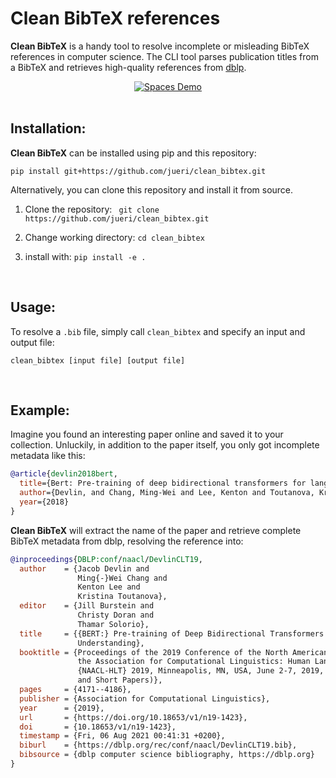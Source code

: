 # Clean BibTeX references
**Clean BibTeX** is a handy tool to resolve incomplete or misleading BibTeX references in computer science.
The CLI tool parses publication titles from a BibTeX and retrieves high-quality references from [dblp](https://dblp.uni-trier.de/).

<center><a href="https://huggingface.co/spaces/jueri/clean_bibtex"><img alt="Spaces Demo" src="https://img.shields.io/badge/%F0%9F%A4%97-Spaces%20Demo-yellow?style=for-the-badge"></a>
</center>
<br>

## Installation:
**Clean BibTeX** can be installed using pip and this repository:
```
pip install git+https://github.com/jueri/clean_bibtex.git
```

Alternatively, you can clone this repository and install it from source.
1. Clone the repository:
` git clone https://github.com/jueri/clean_bibtex.git`

2. Change working directory:
`cd clean_bibtex`

3. install with:
`pip install -e .`

<br>

## Usage:
To resolve a `.bib` file, simply call `clean_bibtex` and specify an input and output file:
```
clean_bibtex [input file] [output file]
```
<br>

## Example:
Imagine you found an interesting paper online and saved it to your collection. Unluckily, in addition to the paper itself, you only got incomplete metadata like this:
```BibTeX
@article{devlin2018bert,
  title={Bert: Pre-training of deep bidirectional transformers for language understanding},
  author={Devlin, and Chang, Ming-Wei and Lee, Kenton and Toutanova, Kristina},
  year={2018}
}
```

**Clean BibTeX** will extract the name of the paper and retrieve complete BibTeX metadata from dblp, resolving the reference into:

```BibTeX
@inproceedings{DBLP:conf/naacl/DevlinCLT19,
  author    = {Jacob Devlin and
               Ming{-}Wei Chang and
               Kenton Lee and
               Kristina Toutanova},
  editor    = {Jill Burstein and
               Christy Doran and
               Thamar Solorio},
  title     = {{BERT:} Pre-training of Deep Bidirectional Transformers for Language
               Understanding},
  booktitle = {Proceedings of the 2019 Conference of the North American Chapter of
               the Association for Computational Linguistics: Human Language Technologies,
               {NAACL-HLT} 2019, Minneapolis, MN, USA, June 2-7, 2019, Volume 1 (Long
               and Short Papers)},
  pages     = {4171--4186},
  publisher = {Association for Computational Linguistics},
  year      = {2019},
  url       = {https://doi.org/10.18653/v1/n19-1423},
  doi       = {10.18653/v1/n19-1423},
  timestamp = {Fri, 06 Aug 2021 00:41:31 +0200},
  biburl    = {https://dblp.org/rec/conf/naacl/DevlinCLT19.bib},
  bibsource = {dblp computer science bibliography, https://dblp.org}
}

```
